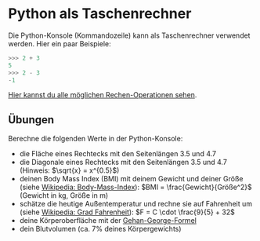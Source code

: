 # Python als Taschenrechner

Die Python-Konsole (Kommandozeile) kann als Taschenrechner verwendet werden. Hier ein paar Beispiele:

```python
>>> 2 + 3
5
>>> 2 - 3
-1
```

[Hier kannst du alle möglichen Rechen-Operationen sehen](https://www.w3schools.com/python/python_operators.asp).

## Übungen
Berechne die folgenden Werte in der Python-Konsole:
- die Fläche eines Rechtecks mit den Seitenlängen 3.5 und 4.7
- die Diagonale eines Rechtecks mit den Seitenlängen 3.5 und 4.7 (Hinweis: $\sqrt{x} = x^{0.5}$)
- deinen Body Mass Index (BMI) mit deinem Gewicht und deiner Größe 
(siehe [Wikipedia: Body-Mass-Index](https://de.wikipedia.org/wiki/Body-Mass-Index)): 
$BMI = \frac{Gewicht}{Größe^2}$ (Gewicht in kg, Größe in m)
- schätze die heutige Außentemperatur und rechne sie auf Fahrenheit um 
(siehe [Wikipedia: Grad Fahrenheit](https://de.wikipedia.org/wiki/Grad_Fahrenheit)):
$F = C \cdot \frac{9}{5} + 32$
- deine Körperoberfläche mit der [Gehan-George-Formel](https://de.wikipedia.org/wiki/K%C3%B6rperoberfl%C3%A4che)
- dein Blutvolumen (ca. 7% deines Körpergewichts)
